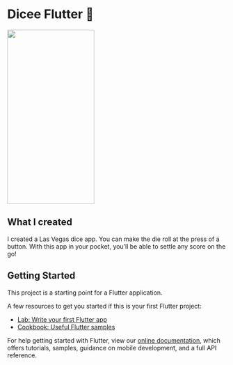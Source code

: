 # Dicee Flutter 🎲

<img src="https://github.com/BatuhanAydonerDev/dicee_flutter/blob/master/dicee_flutter_gif.gif" width="200" height="400" />

## What I created

I created a Las Vegas dice app. You can make the die roll at the press of a button. With this app in your pocket, you’ll be able to settle any score on the go!

## Getting Started

This project is a starting point for a Flutter application.

A few resources to get you started if this is your first Flutter project:

- [Lab: Write your first Flutter app](https://flutter.dev/docs/get-started/codelab)
- [Cookbook: Useful Flutter samples](https://flutter.dev/docs/cookbook)

For help getting started with Flutter, view our
[online documentation](https://flutter.dev/docs), which offers tutorials,
samples, guidance on mobile development, and a full API reference.
